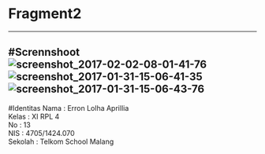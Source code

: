 # Fragment2
------------------------------------------------------------
#Scrennshoot<br>
![screenshot_2017-02-02-08-01-41-76](https://cloud.githubusercontent.com/assets/22130552/22534752/dafa6656-e928-11e6-9eda-4579235a6b2b.png)<br>
![screenshot_2017-01-31-15-06-41-35](https://cloud.githubusercontent.com/assets/22130552/22534753/db0de442-e928-11e6-85ba-2a45e655bcf9.png)<br>
![screenshot_2017-01-31-15-06-43-76](https://cloud.githubusercontent.com/assets/22130552/22534755/dd50f4ec-e928-11e6-97db-7f655a5d6e12.png)<br>
------------------------------------------------------------
#Identitas
Nama : Erron Lolha Aprillia<br>
Kelas : XI RPL 4<br>
No : 13<br>
NIS : 4705/1424.070<br>
Sekolah : Telkom School Malang<br>
